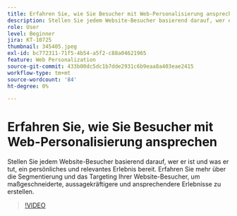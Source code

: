 ```yaml
---
title: Erfahren Sie, wie Sie Besucher mit Web-Personalisierung ansprechen
description: Stellen Sie jedem Website-Besucher basierend darauf, wer er ist und was er tut, ein persönliches und relevantes Erlebnis bereit. Erfahren Sie mehr über die Segmentierung und das Targeting Ihrer Website-Besucher, um maßgeschneiderte, aussagekräftigere und ansprechendere Erlebnisse zu erstellen.
role: User
level: Beginner
jira: KT-10725
thumbnail: 345405.jpeg
exl-id: bc772311-71f5-4b54-a5f2-c88a04621965
feature: Web Personalization
source-git-commit: 433b00dc5dc1b7dde2931c6b9eaa8a403eae2415
workflow-type: tm+mt
source-wordcount: '84'
ht-degree: 0%

---
```


# Erfahren Sie, wie Sie Besucher mit Web-Personalisierung ansprechen

Stellen Sie jedem Website-Besucher basierend darauf, wer er ist und was er tut, ein persönliches und relevantes Erlebnis bereit. Erfahren Sie mehr über die Segmentierung und das Targeting Ihrer Website-Besucher, um maßgeschneiderte, aussagekräftigere und ansprechendere Erlebnisse zu erstellen.

>[!VIDEO](https://video.tv.adobe.com/v/345405/?quality=12&learn=on)

